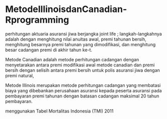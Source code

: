 # MetodeIllinoisdanCanadian-Rprogramming
perhitungan aktuaria asuransi jiwa berjangka joint life ; langkah-langkahnya adalah dengan menghitung nilai anuitas awal, premi tahunan bersih, menghitung besarnya premi tahunan yang dimodifikasi, dan menghitung besar cadangan premi di akhir tahun ke-t.

Metode Canadian adalah metode perhitungan cadangan dengan menyetarakan antara premi modifikasi awal metode canadian dan premi bersih dengan selisih antara premi bersih untuk polis asuransi jiwa dengan premi natural,

Metode Illinois merupakan metode perhitungan cadangan yang membatasi biaya yang dibebankan perusahaan asuransi kepada peserta asuransi pada pembayaran premi tahunan dengan batasan cadangan maksimal 20 tahun pembayaran.

menggunakan Tabel Mortalitas Indonesia (TMI) 2011
